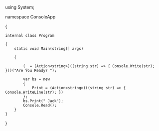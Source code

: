 using System;

namespace ConsoleApp

{
    
    internal class Program
    
    {
        static void Main(string[] args)
        
        {
        
            (_ = (Action<string>)((string str) => { Console.Write(str); }))("Are You Ready? ");

            var bs = new
            {             
                Print = (Action<string>)((string str) => { Console.WriteLine(str); })
            };
            bs.Print(" Jack");
            Console.Read();
        }
    }
}